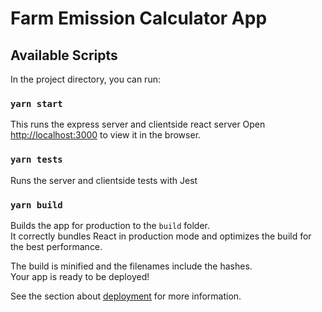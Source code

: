# Farm Emission Calculator App

## Available Scripts

In the project directory, you can run:

### `yarn start`

This runs the express server and clientside react server
Open [http://localhost:3000](http://localhost:3000) to view it in the browser.

### `yarn tests`

Runs the server and clientside tests with Jest

### `yarn build`

Builds the app for production to the `build` folder.\
It correctly bundles React in production mode and optimizes the build for the best performance.

The build is minified and the filenames include the hashes.\
Your app is ready to be deployed!

See the section about [deployment](https://facebook.github.io/create-react-app/docs/deployment) for more information.
